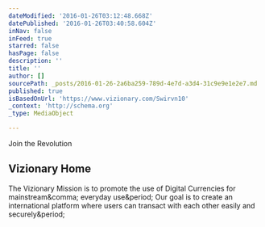 ```yaml
---
dateModified: '2016-01-26T03:12:48.668Z'
datePublished: '2016-01-26T03:40:58.604Z'
inNav: false
inFeed: true
starred: false
hasPage: false
description: ''
title: ''
author: []
sourcePath: _posts/2016-01-26-2a6ba259-789d-4e7d-a3d4-31c9e9e1e2e7.md
published: true
isBasedOnUrl: 'https://www.vizionary.com/Swirvn10'
_context: 'http://schema.org'
_type: MediaObject

---
```

Join the Revolution 

<article style=""><h1>Vizionary Home</h1><p>The Vizionary Mission is to promote the use of Digital Currencies for mainstream&amp;comma; everyday use&amp;period; Our goal is to create an international platform where users can transact with each other easily and securely&amp;period;</p></article>